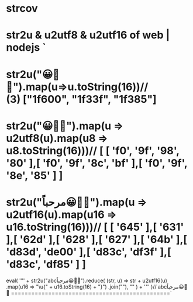 # strcov
str2u &amp; u2utf8 &amp; u2utf16 of web | nodejs
`
===============================================
str2u("😀🌿🎅").map(u=>u.toString(16))// (3) ["1f600", "1f33f", "1f385"]
===============================================
str2u("😀🌿🎅").map(u => u2utf8(u).map(u8 => u8.toString(16)))// [ [ 'f0', '9f', '98', '80' ],[ 'f0', '9f', '8c', 'bf' ],[ 'f0', '9f', '8e', '85' ] ]
===============================================
str2u("مرحباً😀🌿🎅").map(u => u2utf16(u).map(u16 => u16.toString(16)))// [ [ '645' ],[ '631' ],[ '62d' ],[ '628' ],[ '627' ],[ '64b' ],[ 'd83d', 'de00' ],[ 'd83c', 'df3f' ],[ 'd83c', 'df85' ] ]
===============================================
eval(
    '"' +
      str2u("abcمرحباً😀🌿🎅").reduce(
        (str, u) =>
          str +
          u2utf16(u)
            .map(u16 => "\u{" + u16.toString(16) + "}")
            .join(""),
        ""
      ) +
      '"'
  )// abcمرحباً😀🌿🎅
===============================================`
